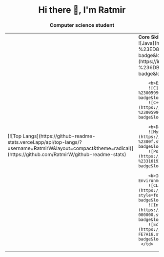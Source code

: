 <h1 align="center">Hi there 👋, I'm Ratmir</h1>
<!--<img src="https://github.com/RatmirW/RatmirW/raw/main/images/Hi.gif" height="32"/></h1>-->
<h3 align="center">Computer science student</h3>

<table>
  <tr>
    <td><br>[![Top Langs](https://github-readme-stats.vercel.app/api/top-langs/?username=RatmirW&layout=compact&theme=radical)](https://github.com/RatmirW/github-readme-stats)</td>
    <td>
        <b>Core Skills</b><br>
        ![Java](https://img.shields.io/badge/java-%23ED8B00.svg?style=for-the-badge&logo=java&logoColor=white)
        ![Spring](https://img.shields.io/badge/spring-%236DB33F.svg?style=for-the-badge&logo=spring&logoColor=white)<br>
  
        <b>Extra skills</b><br>
        ![C](https://img.shields.io/badge/c-%2300599C.svg?style=for-the-badge&logo=c&logoColor=white)
        ![C++](https://img.shields.io/badge/c++-%2300599C.svg?style=for-the-badge&logo=c%2B%2B&logoColor=white)<br>
  
        <b>Data Base</b><br>
        ![MySQL](https://img.shields.io/badge/mysql-%2300f.svg?style=for-the-badge&logo=mysql&logoColor=white)
        ![Postgres](https://img.shields.io/badge/postgres-%23316192.svg?style=for-the-badge&logo=postgresql&logoColor=white)<br>
 
        <b>Integrated Development Environment</b><br>
        ![CLion](https://img.shields.io/badge/CLion-black?style=for-the-badge&logo=clion&logoColor=white)
        ![IntelliJ IDEA](https://img.shields.io/badge/IntelliJIDEA-000000.svg?style=for-the-badge&logo=intellij-idea&logoColor=white)
        ![Eclipse](https://img.shields.io/badge/Eclipse-FE7A16.svg?style=for-the-badge&logo=Eclipse&logoColor=white)
     </td>
  </tr>
  </table>
  </body>
  </html>
<!--![Top Langs](https://github-readme-stats.vercel.app/api/top-langs/?username=RatmirW&layout=&card_width=495&theme=radical)<br>-->
<!--[![Top Langs](https://github-readme-stats.vercel.app/api/top-langs/?username=RatmirW&theme=radical)](https://github.com/RatmirW/github-readme-stats)-->
<!--![](https://github-profile-summary-cards.vercel.app/api/cards/repos-per-language?username=RatmirW&theme=radical)-->
 



<!--
**RatmirW/RatmirW** is a ✨ _special_ ✨ repository because its `README.md` (this file) appears on your GitHub profile.

Here are some ideas to get you started:

- 🔭 I’m currently working on ...
- 🌱 I’m currently learning ...
- 👯 I’m looking to collaborate on ...
- 🤔 I’m looking for help with ...
- 💬 Ask me about ...
- 📫 How to reach me: ...
- 😄 Pronouns: ...
- ⚡ Fun fact: ...
-->
